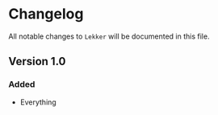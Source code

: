 # Changelog

All notable changes to `Lekker` will be documented in this file.

## Version 1.0

### Added
- Everything
